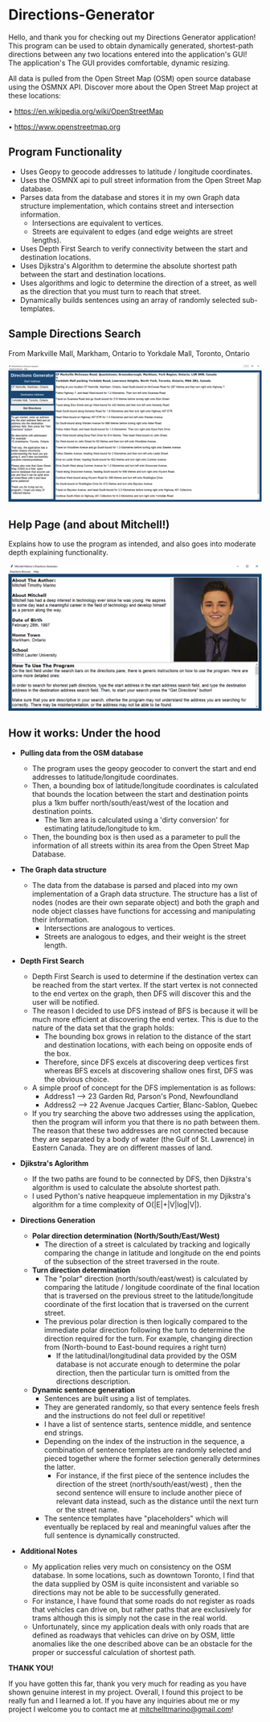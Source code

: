 # Directions-Generator

Hello, and thank you for checking out my Directions Generator application! This program can be used to obtain dynamically generated, shortest-path directions between any two locations entered into the application's GUI! The application's The GUI provides comfortable, dynamic resizing.

All data is pulled from the Open Street Map (OSM) open source database using the OSMNX API. Discover more about the Open Street Map project at these locations:

• https://en.wikipedia.org/wiki/OpenStreetMap

• https://www.openstreetmap.org

## Program Functionality

* Uses Geopy to geocode addresses to latitude / longitude coordinates.
* Uses the OSMNX api to pull street information from the Open Street Map database.
* Parses data from the database and stores it in my own Graph data structure  implementation, which contains street and intersection information.
	* Intersections are equivalent to vertices.
	* Streets are equivalent to edges (and edge weights are street lengths).
* Uses Depth First Search to verify connectivity between the start and destination locations.
* Uses Djikstra's Algorithm to determine the absolute shortest path between the start and destination locations.
* Uses algorithms and logic to determine the direction of a street, as well as the direction that you must turn to reach that street.
* Dynamically builds sentences using an array of randomly selected sub-templates. 

## Sample Directions Search

From Markville Mall, Markham, Ontario to Yorkdale Mall, Toronto, Ontario

![alt text](https://github.com/mitchelltmarino/Directions-Generator/blob/master/Assets/Directions%20Sample.PNG?raw=true "Directions Sample")


  
## Help Page (and about Mitchell!)

Explains how to use the program as intended, and also goes into moderate depth explaining functionality.

![alt text](https://github.com/mitchelltmarino/Directions-Generator/blob/master/Assets/Help%20Sample.PNG?raw=true "Help Frame")

## How it works: Under the hood

* **Pulling data from the OSM database**
	* The program uses the geopy geocoder to convert the start and end addresses to latitude/longitude coordinates.
	* Then, a bounding box of latitude/longitude coordinates is calculated that bounds the location between the start and destination points plus a 1km buffer north/south/east/west of the location and destination points.
		* The 1km area is calculated using a 'dirty conversion' for estimating latitude/longitude to km.
	* Then, the bounding box is then used as a parameter to pull the information of all streets within its area from the Open Street Map Database.

* **The Graph data structure**
	*	The data from the database is parsed and placed into my own implementation of a Graph data structure. The structure has a list of nodes (nodes are their own separate object) and both the graph and node object classes have functions for accessing and manipulating their information. 
		*	Intersections are analogous to vertices.
		*	Streets are analogous to edges, and their weight is the street length.

* **Depth First Search**
	* Depth First Search is used to determine if the destination vertex can be reached from the start vertex. If the start vertex is not connected to the end vertex on the graph, then DFS will discover this and the user will be notified.
	* The reason I decided to use DFS instead of BFS is because it will be much more efficient at discovering the end vertex. This is due to the nature of the data set that the graph holds:
		* The bounding box grows in relation to the distance of the start and destination locations, with each being on opposite ends of the box.
		* Therefore, since DFS excels at discovering deep vertices first whereas BFS excels at discovering shallow ones first, DFS was the obvious choice.
	* A simple proof of concept for the DFS implementation is as follows:
		* Address1 --> 23 Garden Rd, Parson's Pond, Newfoundland
		* Address2 --> 22 Avenue Jacques Cartier, Blanc-Sablon, Quebec
	* If you try searching the above two addresses using the application, then the program will inform you that there is no path between them. The reason that these two addresses are not connected because they are separated by a body of water (the Gulf of St. Lawrence) in Eastern Canada. They are on different masses of land.

* **Djikstra's Aglorithm**
	* If the two paths are found to be connected by DFS, then Djikstra's algorithm is used to calculate the absolute shortest path.
	* I used Python's native heapqueue implementation in my Djikstra's algorithm for a time complexity of O(|E|+|V|log|V|).

* **Directions Generation**
	* **Polar direction determination (North/South/East/West)**
		* The direction of a street is calculated by tracking and logically comparing the change in latitude and longitude on the end points of the subsection of the street traversed in the route.
	* **Turn direction  determination**
		* The "polar" direction (north/south/east/west) is calculated by comparing the latitude / longitude coordinate of the final location that is traversed on the previous street to the latitude/longitude coordinate of the first location that is traversed on the current street.
		* The previous polar direction is then logically compared to the immediate polar direction following the turn to determine the direction required for the turn. For example, changing direction from (North-bound to East-bound requires a right turn)
			* If the latitudinal/longitudinal data provided by the OSM database is not accurate enough to determine the polar direction, then the particular turn is omitted from the directions description.
	*	**Dynamic sentence generation**
		*	Sentences are built using a list of templates.
		*	They are generated randomly, so that every sentence feels fresh and the instructions do not feel dull or repetitive!
		*	I have a list of sentence starts, sentence middle, and sentence end strings.
		*	Depending on the index of the instruction in the sequence, a combination of sentence templates are randomly selected and pieced together where the former selection generally determines the latter.
			*	For instance, if the  first piece of the sentence includes the direction of the street (north/south/east/west) , then the second sentence will ensure to include another piece of relevant data instead, such as the distance until the next turn or the street name.
		*	The sentence templates have "placeholders" which will eventually be replaced by real and meaningful values after the full sentence is dynamically constructed.

* **Additional Notes**
	* My application relies very much on consistency on the OSM database. In some locations, such as downtown Toronto, I find that the data supplied by OSM is quite inconsistent and variable so directions may not be able to be successfully generated. 
	* For instance, I have found that some roads do not register as roads that vehicles can drive on, but rather paths that are exclusively for trams although this is simply not the case in the real world.
	* Unfortunately, since my application deals with only roads that are defined as roadways that vehicles can drive on by OSM, little anomalies like the one described above can be an obstacle for the proper or successful calculation of shortest path.

**THANK YOU!**

If you have gotten this far, thank you very much for reading as you have shown genuine interest in my project. Overall, I found this project to be really fun and I learned a lot.  If you have any inquiries about me or my project I welcome you to contact me at mitchelltmarino@gmail.com!
